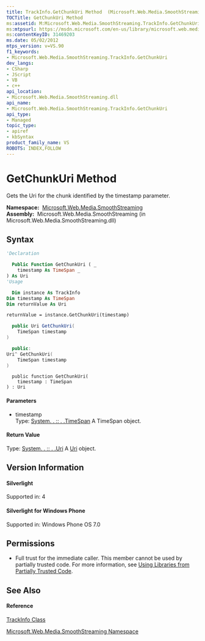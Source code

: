 ```yaml
---
title: TrackInfo.GetChunkUri Method  (Microsoft.Web.Media.SmoothStreaming)
TOCTitle: GetChunkUri Method
ms:assetid: M:Microsoft.Web.Media.SmoothStreaming.TrackInfo.GetChunkUri(System.TimeSpan)
ms:mtpsurl: https://msdn.microsoft.com/en-us/library/microsoft.web.media.smoothstreaming.trackinfo.getchunkuri(v=VS.90)
ms:contentKeyID: 31469203
ms.date: 05/02/2012
mtps_version: v=VS.90
f1_keywords:
- Microsoft.Web.Media.SmoothStreaming.TrackInfo.GetChunkUri
dev_langs:
- CSharp
- JScript
- VB
- c++
api_location:
- Microsoft.Web.Media.SmoothStreaming.dll
api_name:
- Microsoft.Web.Media.SmoothStreaming.TrackInfo.GetChunkUri
api_type:
- Managed
topic_type:
- apiref
- kbSyntax
product_family_name: VS
ROBOTS: INDEX,FOLLOW
---
```


# GetChunkUri Method

Gets the Uri for the chunk identified by the timestamp parameter.

**Namespace:**  [Microsoft.Web.Media.SmoothStreaming](microsoft-web-media-smoothstreaming-namespace_1.md)  
**Assembly:**  Microsoft.Web.Media.SmoothStreaming (in Microsoft.Web.Media.SmoothStreaming.dll)

## Syntax

``` vb
'Declaration

  Public Function GetChunkUri ( _
    timestamp As TimeSpan _
) As Uri
'Usage

  Dim instance As TrackInfo
Dim timestamp As TimeSpan
Dim returnValue As Uri

returnValue = instance.GetChunkUri(timestamp)
```

``` csharp
  public Uri GetChunkUri(
    TimeSpan timestamp
)
```

``` c++
  public:
Uri^ GetChunkUri(
    TimeSpan timestamp
)
```

``` jscript
  public function GetChunkUri(
    timestamp : TimeSpan
) : Uri
```

#### Parameters

  - timestamp  
    Type: [System. . :: . .TimeSpan](https://msdn.microsoft.com/en-us/library/269ew577\(v=vs.90\))  
    A TimeSpan object.  

#### Return Value

Type: [System. . :: . .Uri](https://msdn.microsoft.com/en-us/library/txt7706a\(v=vs.90\))  
A [Uri](https://msdn.microsoft.com/en-us/library/txt7706a\(v=vs.90\)) object.  

## Version Information

#### Silverlight

Supported in: 4  

#### Silverlight for Windows Phone

Supported in: Windows Phone OS 7.0  

## Permissions

  - Full trust for the immediate caller. This member cannot be used by partially trusted code. For more information, see [Using Libraries from Partially Trusted Code](https://msdn.microsoft.com/en-us/library/8skskf63\(v=vs.90\)).

## See Also

#### Reference

[TrackInfo Class](trackinfo-class-microsoft-web-media-smoothstreaming_1.md)

[Microsoft.Web.Media.SmoothStreaming Namespace](microsoft-web-media-smoothstreaming-namespace_1.md)

